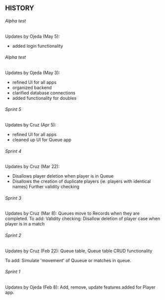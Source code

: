 ## HISTORY


###### Alpha test
Updates by Ojeda (May 5):
- added login functionality

###### Alpha test
Updates by Ojeda (May 3):
- refined UI for all apps
- organized backend
- clarified database connections
- added functionality for doubles

###### Sprint 5
Updates by Cruz (Apr 5):
- refined UI for all apps
- cleaned up UI for Queue app

###### Sprint 4
Updates by Cruz (Mar 22):
- Disallows player deletion when player is in Queue
- Disallows the creation of duplicate players (ie. players with identical names)
Further validity checking

###### Sprint 3
Updates by Cruz (Mar 8):
Queues move to Records when they are completed. 
To add: Validity checking: Disallow deletion of player case when player is in a match

###### Sprint 2
Updates by Cruz (Feb 22):
Queue table, Queue table CRUD functionality

To add: Simulate 'movement' of Quueue or matches in queue.


###### Sprint 1
Updates by Ojeda (Feb 8):
Add, remove, update features added for Player app.